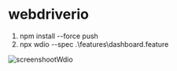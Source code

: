 # webdriverio
1. npm install --force push
2. npx wdio --spec .\features\dashboard.feature  

![screenshootWdio](https://github.com/andit037/webdriverio/assets/43199463/2671f5a1-cc48-483c-b301-08ac86cadd91)
